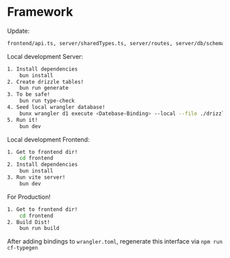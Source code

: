 # Framework

Update:

```bash
frontend/api.ts, server/sharedTypes.ts, server/routes, server/db/schema, drizzle.config.ts, wrangler.toml
```

Local development Server:

```bash
1. Install dependencies
    bun install
2. Create drizzle tables!
    bun run generate
3. To be safe!
    bun run type-check
4. Seed local wrangler database!
    bunx wrangler d1 execute <Datebase-Binding> --local --file ./drizzle/<sql-file> e.g. <./drizzle/0000_shiny_quasimodo.sql>
5. Run it!
    bun dev
```

Local development Frontend:

```bash
1. Get to frontend dir!
    cd frontend
2. Install dependencies
    bun install
3. Run vite server!
    bun dev
```

For Production!

```bash
1. Get to frontend dir!
    cd frontend
2. Build Dist!
    bun run build
```

After adding bindings to `wrangler.toml`, regenerate this interface via `npm run cf-typegen`
